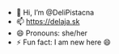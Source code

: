 - 👋 Hi, I’m @DeliPistacna
- 📫 https://delaja.sk
- 😄 Pronouns: she/her
- ⚡ Fun fact: I am new here 😄

<!---
DeliPistacna/DeliPistacna is a ✨ special ✨ repository because its `README.md` (this file) appears on your GitHub profile.
You can click the Preview link to take a look at your changes.
--->
